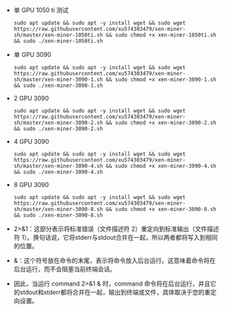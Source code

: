- 单 GPU 1050 ti 测试
  ```
  sudo apt update && sudo apt -y install wget && sudo wget https://raw.githubusercontent.com/xu574303479/xen-miner-sh/master/xen-miner-1050ti.sh && sudo chmod +x xen-miner-1050ti.sh && sudo ./xen-miner-1050ti.sh
  ```

- 单 GPU 3090
  ```
  sudo apt update && sudo apt -y install wget && sudo wget https://raw.githubusercontent.com/xu574303479/xen-miner-sh/master/xen-miner-3090-1.sh && sudo chmod +x xen-miner-3090-1.sh && sudo ./xen-miner-3090-1.sh
  ```

- 2 GPU 3090
  ```
  sudo apt update && sudo apt -y install wget && sudo wget https://raw.githubusercontent.com/xu574303479/xen-miner-sh/master/xen-miner-3090-2.sh && sudo chmod +x xen-miner-3090-2.sh && sudo ./xen-miner-3090-2.sh
  ```

- 4 GPU 3090
  ```
  sudo apt update && sudo apt -y install wget && sudo wget https://raw.githubusercontent.com/xu574303479/xen-miner-sh/master/xen-miner-3090-4.sh && sudo chmod +x xen-miner-3090-4.sh && sudo ./xen-miner-3090-4.sh
  ```

- 8 GPU 3090
  ```
  sudo apt update && sudo apt -y install wget && sudo wget https://raw.githubusercontent.com/xu574303479/xen-miner-sh/master/xen-miner-3090-8.sh && sudo chmod +x xen-miner-3090-8.sh && sudo ./xen-miner-3090-8.sh
  ```

- 2>&1：这部分表示将标准错误（文件描述符 2）重定向到标准输出（文件描述符 1）。换句话说，它将stderr与stdout合并在一起，所以两者都将写入到相同的位置。

- &：这个符号放在命令的末尾，表示将命令放入后台运行。这意味着命令将在后台运行，而不会阻塞当前终端会话。

- 因此，当运行 command 2>&1 & 时，command 命令将在后台运行，并且它的stdout和stderr都将合并在一起，输出到终端或文件，具体取决于您的重定向设置。

